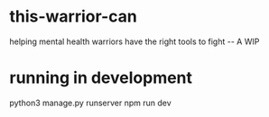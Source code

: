 # this-warrior-can
helping mental health warriors have the right tools to fight -- A WIP

# running in development
python3 manage.py runserver
npm run dev
